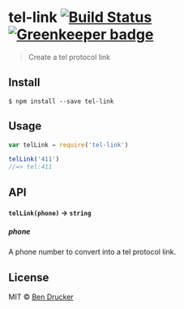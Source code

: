# tel-link [![Build Status](https://travis-ci.org/bendrucker/tel-link.svg?branch=master)](https://travis-ci.org/bendrucker/tel-link) [![Greenkeeper badge](https://badges.greenkeeper.io/bendrucker/tel-link.svg)](https://greenkeeper.io/)

> Create a tel protocol link


## Install

```
$ npm install --save tel-link
```


## Usage

```js
var telLink = require('tel-link')

telLink('411')
//=> tel:411
```

## API

#### `telLink(phone)` -> `string`

##### phone

A phone number to convert into a tel protocol link.


## License

MIT © [Ben Drucker](http://bendrucker.me)
